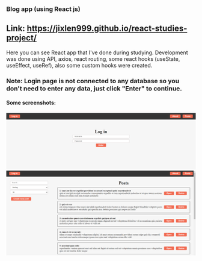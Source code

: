 ### Blog app (using React js)

## Link: https://jixlen999.github.io/react-studies-project/

Here you can see React app that I've done during studying. Development was done using API, axios, react routing, some react hooks (useState, useEffect, useRef), also some custom hooks were created.
### Note: Login page is not connected to any database so you don't need to enter any data, just click "Enter" to continue.

#### Some screenshots:

![screnshot](./screenshots/1.png)
![screnshot](./screenshots/2.png)
